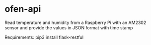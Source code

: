 # ofen-api

Read temperature and humidity from a Raspberry Pi with an AM2302 sensor and provide the values in JSON format with time stamp

Requirements:
pip3 install flask-restful
